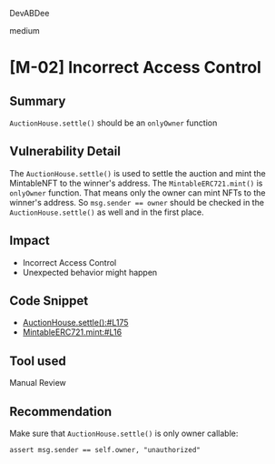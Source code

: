 DevABDee

medium

# [M-02] Incorrect Access Control

## Summary
`AuctionHouse.settle()` should be an `onlyOwner` function 

## Vulnerability Detail
The `AuctionHouse.settle()` is used to settle the auction and mint the MintableNFT to the winner's address.
The `MintableERC721.mint()` is `onlyOwner` function. That means only the owner can mint NFTs to the winner's address. 
So `msg.sender == owner` should be checked in the `AuctionHouse.settle()` as well and in the first place.

## Impact
- Incorrect Access Control
- Unexpected behavior might happen 

## Code Snippet
- [AuctionHouse.settle():#L175](https://github.com/sherlock-audit/2023-02-fair-funding/blob/main/fair-funding/contracts/AuctionHouse.vy#L175)
- [MintableERC721.mint:#L16](https://github.com/sherlock-audit/2023-02-fair-funding/blob/main/fair-funding/contracts/solidity/MintableERC721.sol#L16)

## Tool used

Manual Review

## Recommendation
Make sure that `AuctionHouse.settle()` is only owner callable:
```vyper
assert msg.sender == self.owner, "unauthorized"
```